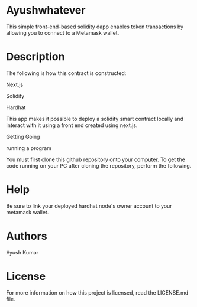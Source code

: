 # Ayushwhatever

This simple front-end-based solidity dapp enables token transactions by allowing you to connect to a Metamask wallet.



# Description

The following is how this contract is constructed:



Next.js

Solidity

Hardhat

This app makes it possible to deploy a solidity smart contract locally and interact with it using a front end created using next.js.



Getting Going

running a program

You must first clone this github repository onto your computer. To get the code running on your PC after cloning the repository, perform the following.


# Help

Be sure to link your deployed hardhat node's owner account to your metamask wallet.



# Authors

Ayush Kumar



# License

For more information on how this project is licensed, read the LICENSE.md file.
